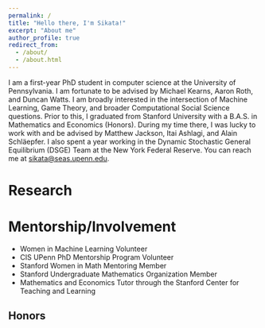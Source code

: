 ```yaml
---
permalink: /
title: "Hello there, I'm Sikata!"
excerpt: "About me"
author_profile: true
redirect_from: 
  - /about/
  - /about.html
---
```


I am a first-year PhD student in computer science at the University of Pennsylvania. I am fortunate to be advised by Michael Kearns, Aaron Roth, and Duncan Watts. I am broadly interested in the intersection of Machine Learning, Game Theory, and broader Computational Social Science questions. Prior to this, I graduated from Stanford University with a B.A.S. in Mathematics and Economics (Honors). During my time there, I was lucky to work with and be advised by Matthew Jackson, Itai Ashlagi, and Alain Schläepfer. I also spent a year working in the Dynamic Stochastic General Equilibrium (DSGE) Team at the New York Federal Reserve. You can reach me at sikata@seas.upenn.edu.

Research
======


Mentorship/Involvement
======
- Women in Machine Learning Volunteer
- CIS UPenn PhD Mentorship Program Volunteer 
- Stanford Women in Math Mentoring Member
- Stanford Undergraduate Mathematics Organization Member
- Mathematics and Economics Tutor through the Stanford Center for Teaching and Learning

Honors
------




